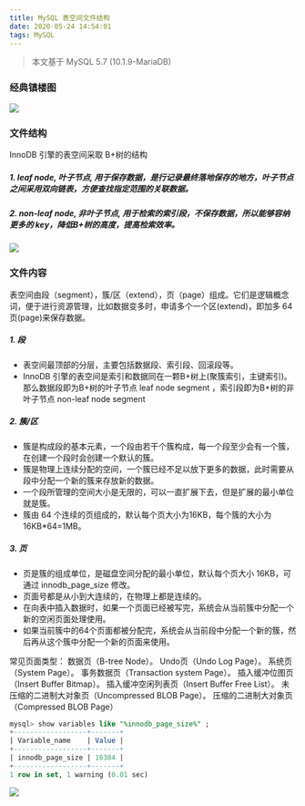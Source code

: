 ```yaml
---
title: MySQL 表空间文件结构
date: 2020-05-24 14:54:01
tags: MySQL
---
```



> 本文基于 MySQL 5.7 (10.1.9-MariaDB)

<!-- more -->


### 经典镇楼图

![](/img/2020/mysql_file_detail_0.png)


### 文件结构

InnoDB 引擎的表空间采取 B+树的结构

##### 1. leaf node, 叶子节点, 用于保存数据，是行记录最终落地保存的地方，叶子节点之间采用双向链表，方便查找指定范围的关联数据。

##### 2. non-leaf node, 非叶子节点, 用于检索的索引段，不保存数据，所以能够容纳更多的 key，降低B+树的高度，提高检索效率。


![](/img/2020/mysql_file_detail_1.png)

### 文件内容
表空间由段（segment），簇/区（extend），页（page）组成。它们是逻辑概念词，便于进行资源管理，比如数据变多时，申请多个一个区(extend)，即加多 64 页(page)来保存数据。

##### 1. 段
- 表空间最顶部的分层，主要包括数据段、索引段、回滚段等。
- InnoDB 引擎的表空间是索引和数据同在一颗B+树上(聚簇索引，主键索引)。那么数据段即为B+树的叶子节点 leaf node segment ，索引段即为B+树的非叶子节点 non-leaf node segment

##### 2. 簇/区
- 簇是构成段的基本元素，一个段由若干个簇构成，每一个段至少会有一个簇，在创建一个段时会创建一个默认的簇。
- 簇是物理上连续分配的空间，一个簇已经不足以放下更多的数据，此时需要从段中分配一个新的簇来存放新的数据。
- 一个段所管理的空间大小是无限的，可以一直扩展下去，但是扩展的最小单位就是簇。
- 簇由 64 个连续的页组成的，默认每个页大小为16KB，每个簇的大小为 16KB\*64=1MB。


##### 3. 页
- 页是簇的组成单位，是磁盘空间分配的最小单位，默认每个页大小 16KB，可通过 innodb_page_size 修改。
- 页面号都是从小到大连续的，在物理上都是连续的。
- 在向表中插入数据时，如果一个页面已经被写完，系统会从当前簇中分配一个新的空闲页面处理使用。
- 如果当前簇中的64个页面都被分配完，系统会从当前段中分配一个新的簇，然后再从这个簇中分配一个新的页面来使用。

常见页面类型：
数据页（B-tree Node）。
Undo页（Undo Log Page）。
系统页（System Page）。
事务数据页（Transaction system Page）。
插入缓冲位图页（Insert Buffer Bitmap）。
插入缓冲空闲列表页（Insert Buffer Free List）。
未压缩的二进制大对象页（Uncompressed BLOB Page）。
压缩的二进制大对象页（Compressed BLOB Page）


```sql
mysql> show variables like "%innodb_page_size%" ;
+------------------+-------+
| Variable_name    | Value |
+------------------+-------+
| innodb_page_size | 16384 |
+------------------+-------+
1 row in set, 1 warning (0.01 sec)

```


![](/img/2020/mysql_file_detail_2.png)





